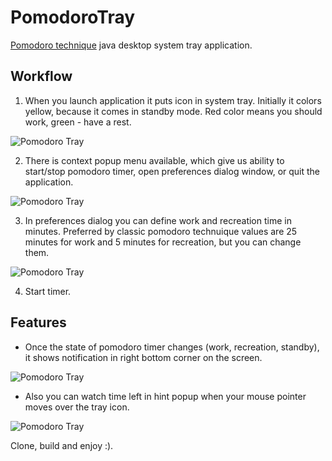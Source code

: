 # PomodoroTray
[Pomodoro technique](http://en.wikipedia.org/wiki/Pomodoro_Technique) java desktop system tray application.

## Workflow

1. When you launch application it puts icon in system tray. Initially it colors yellow, because it comes in standby mode. Red color means you should work, green - have a rest.

 ![Pomodoro Tray](http://3.bp.blogspot.com/-b2XSn3MMC-k/VLeYegJ_A4I/AAAAAAAAAcE/UAX3eU2PM-c/s1600/pom_tray_5.png)

2. There is context popup menu available, which give us ability to start/stop pomodoro timer, open preferences dialog window, or quit the application.

 ![Pomodoro Tray](http://2.bp.blogspot.com/-8A1usMVTzjI/VLeYdlaeWdI/AAAAAAAAAcA/b7UV0z0MHIA/s1600/pom_tray_2.png)

3. In preferences dialog you can define work and recreation time in minutes. Preferred by classic pomodoro technuique values are 25 minutes for work and 5 minutes for recreation, but you can change them.

 ![Pomodoro Tray](http://4.bp.blogspot.com/-G2cU85BHb-E/VLeYeW3QoqI/AAAAAAAAAcU/P5dVo2AugYo/s1600/pom_tray_4.png)

4. Start timer.

## Features

* Once the state of pomodoro timer changes (work, recreation, standby), it shows notification in right bottom corner on the screen.

 ![Pomodoro Tray](http://3.bp.blogspot.com/-AnLyY-2i00c/VLeYdrrGBLI/AAAAAAAAAb8/qHgVam3FAk8/s1600/pom_tray_3.png)

* Also you can watch time left in hint popup when your mouse pointer moves over the tray icon.

 ![Pomodoro Tray](http://3.bp.blogspot.com/-YKEarckKQLM/VLeYdnNE1EI/AAAAAAAAAb4/zpz35CU56lg/s1600/pom_tray_1.png)


Clone, build and enjoy :).
